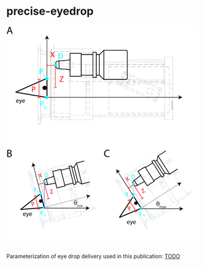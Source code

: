 # precise-eyedrop
![eyedrop model](/images/eyedrop_github_teaser.jpg)

Parameterization of eye drop delivery used in this publication: [TODO](link)
